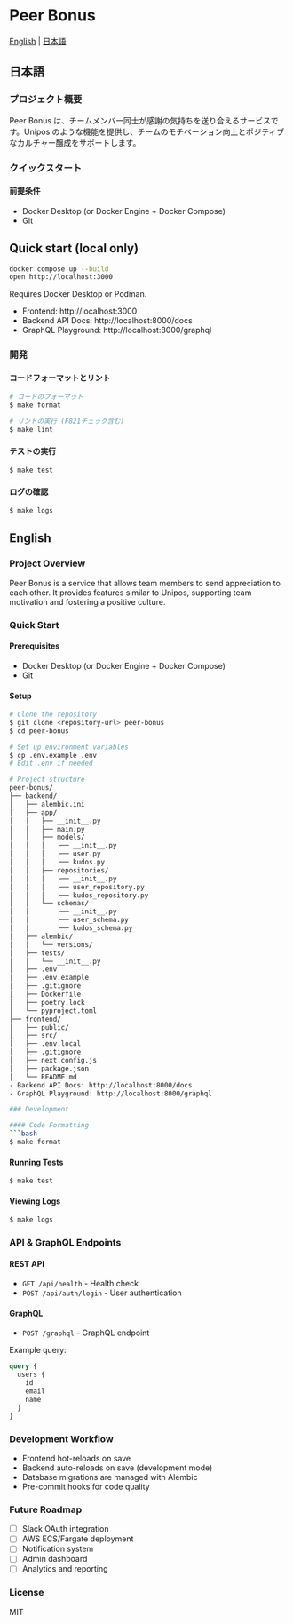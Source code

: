 # Peer Bonus

[English](#english) | [日本語](#%E6%97%A5%E6%9C%AC%E8%AA%9E)

## 日本語

### プロジェクト概要
Peer Bonus は、チームメンバー同士が感謝の気持ちを送り合えるサービスです。Unipos のような機能を提供し、チームのモチベーション向上とポジティブなカルチャー醸成をサポートします。

### クイックスタート

#### 前提条件
- Docker Desktop (or Docker Engine + Docker Compose)
- Git

## Quick start (local only)
```bash
docker compose up --build
open http://localhost:3000
```

Requires Docker Desktop or Podman.

- Frontend: http://localhost:3000
- Backend API Docs: http://localhost:8000/docs
- GraphQL Playground: http://localhost:8000/graphql

### 開発

#### コードフォーマットとリント
```bash
# コードのフォーマット
$ make format

# リントの実行 (F821チェック含む)
$ make lint
```

#### テストの実行
```bash
$ make test
```

#### ログの確認
```bash
$ make logs
```

## English

### Project Overview
Peer Bonus is a service that allows team members to send appreciation to each other. It provides features similar to Unipos, supporting team motivation and fostering a positive culture.

### Quick Start

#### Prerequisites
- Docker Desktop (or Docker Engine + Docker Compose)
- Git

#### Setup
```bash
# Clone the repository
$ git clone <repository-url> peer-bonus
$ cd peer-bonus

# Set up environment variables
$ cp .env.example .env
# Edit .env if needed

# Project structure
peer-bonus/
├── backend/
│   ├── alembic.ini
│   ├── app/
│   │   ├── __init__.py
│   │   ├── main.py
│   │   ├── models/
│   │   │   ├── __init__.py
│   │   │   ├── user.py
│   │   │   └── kudos.py
│   │   ├── repositories/
│   │   │   ├── __init__.py
│   │   │   ├── user_repository.py
│   │   │   └── kudos_repository.py
│   │   └── schemas/
│   │       ├── __init__.py
│   │       ├── user_schema.py
│   │       └── kudos_schema.py
│   ├── alembic/
│   │   └── versions/
│   ├── tests/
│   │   └── __init__.py
│   ├── .env
│   ├── .env.example
│   ├── .gitignore
│   ├── Dockerfile
│   ├── poetry.lock
│   └── pyproject.toml
├── frontend/
│   ├── public/
│   ├── src/
│   ├── .env.local
│   ├── .gitignore
│   ├── next.config.js
│   ├── package.json
│   └── README.md
- Backend API Docs: http://localhost:8000/docs
- GraphQL Playground: http://localhost:8000/graphql

### Development

#### Code Formatting
```bash
$ make format
```

#### Running Tests
```bash
$ make test
```

#### Viewing Logs
```bash
$ make logs
```

### API & GraphQL Endpoints

#### REST API
- `GET /api/health` - Health check
- `POST /api/auth/login` - User authentication

#### GraphQL
- `POST /graphql` - GraphQL endpoint

Example query:
```graphql
query {
  users {
    id
    email
    name
  }
}
```

### Development Workflow
- Frontend hot-reloads on save
- Backend auto-reloads on save (development mode)
- Database migrations are managed with Alembic
- Pre-commit hooks for code quality

### Future Roadmap
- [ ] Slack OAuth integration
- [ ] AWS ECS/Fargate deployment
- [ ] Notification system
- [ ] Admin dashboard
- [ ] Analytics and reporting

### License
MIT
